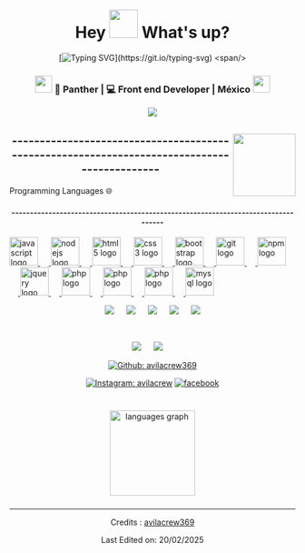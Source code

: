 <h1 align="center"> Hey <img src="https://emojis.slackmojis.com/emojis/images/1577305505/7373/hand_wave.gif?1577305505" width="50" /> What's up?</h1>
<span align="center">

[![Typing SVG](https://readme-typing-svg.herokuapp.com?font=Fira+Code&pause=1000&color=39D353&center=true&random=false&width=435&lines=I+am+Panther;welcome+to+my+Github;Front+End+Developer;Node.js_)](https://git.io/typing-svg)
<span/>

</div>



<div align="center">
<h3><img src="https://media.giphy.com/media/WUlplcMpOCEmTGBtBW/giphy.gif" width="30"> 🙎 Panther | 💻 Front end Developer | México <img src="https://media.giphy.com/media/WUlplcMpOCEmTGBtBW/giphy.gif" width="30"></h3>

<p align="center">
 <img src="https://readme-typing-svg.herokuapp.com/?lines="I´m+still+in+the+Learing+Process!&center=true&width=360&height=30">
</p>
  
</div>
<div >
<img align="right" height="110"  src="https://media1.tenor.com/m/_DOBjnGspYAAAAAC/code-coding.gif"  />
  <h2>--------------------------------------------------------------------------------------------</h2>
</div>
  Programming Languages 🌐


  <h4 align="center">----------------------------------------------------------------------------------</h2>
<a href="https://github.com/avilacrew369?tab=repositories"> 

<div align="left">
  <img src="https://cdn.jsdelivr.net/gh/devicons/devicon/icons/javascript/javascript-original.svg" height="50" alt="javascript logo"  />
  <img width="15" />
  <img src="https://cdn.jsdelivr.net/gh/devicons/devicon/icons/nodejs/nodejs-original.svg" height="50" alt="nodejs logo"  />
  <img width="15" />
  <img src="https://cdn.jsdelivr.net/gh/devicons/devicon/icons/html5/html5-original.svg" height="50" alt="html5 logo"  />
  <img width="15" />
  <img src="https://cdn.jsdelivr.net/gh/devicons/devicon/icons/css3/css3-original.svg" height="50" alt="css3 logo"  />
  <img width="15" />
  <img src="https://cdn.jsdelivr.net/gh/devicons/devicon/icons/bootstrap/bootstrap-original.svg" height="50" alt="bootstrap logo"  />
  <img width="15" />
  <img src="https://cdn.jsdelivr.net/gh/devicons/devicon/icons/git/git-original.svg" height="50" alt="git logo"  />
  <img width="15" />
  <img src="https://cdn.jsdelivr.net/gh/devicons/devicon/icons/npm/npm-original-wordmark.svg" height="50" alt="npm logo"  />
  <img width="15" />
  <img src="https://cdn.jsdelivr.net/gh/devicons/devicon/icons/jquery/jquery-original.svg" height="50" alt="jquery logo"  />
  <img width="15" />
  <img src="https://cdn.jsdelivr.net/gh/devicons/devicon/icons/php/php-original.svg" height="50" alt="php logo"  />
  <img width="15" />
  <img src="https://cdn.jsdelivr.net/gh/devicons/devicon/icons/python/python-original.svg" height="50" alt="php logo"  />
  <img width="15" />
  <img src="https://cdn.jsdelivr.net/gh/devicons/devicon/icons/swift/swift-original.svg" height="50" alt="php logo"  />
  <img width="15" />
  <img src="https://cdn.jsdelivr.net/gh/devicons/devicon/icons/mysql/mysql-original.svg" height="50" alt="mysql logo"  />
</div>
<a/>
<p align="center">
    <a href="#"><img src="https://img.shields.io/badge/Linux-FCC624?style=for-the-badge&logo=linux&logoColor=black"></a>
  &emsp;
    <a href="#"><img src="https://img.shields.io/badge/Ubuntu-E95420?style=for-the-badge&logo=ubuntu&logoColor=white"></a>
  &emsp;
  <a href="#"><img src="https://img.shields.io/badge/Kali-268BEE?style=for-the-badge&logo=kalilinux&logoColor=white"></a>
  &emsp;
    <a href="#"><img src="https://img.shields.io/badge/Windows-0078D6?style=for-the-badge&logo=windows&logoColor=white"></a>
  &emsp;
    <a href="#"><img src="https://img.shields.io/badge/iOS-000000?style=for-the-badge&logo=ios&logoColor=white" ></a>
</p>

<br>
<p align="center">
<a href="#"><img src="https://img.shields.io/badge/Visual%20Studio%20Code-0078d7.svg?style=for-the-badge&logo=visual-studio-code&logoColor=white"></a>
  &emsp;
  <a href="#"><img src="https://img.shields.io/badge/sublime_text-%23575757.svg?style=for-the-badge&logo=sublime-text&logoColor=important"></a>
  &emsp;
  </p>


<!-- Social Media Handles -->


  
<!-- Social Media Banners -->
  
<a href="https://github.com/avilacrew369" target="_blank"> ![Github: avilacrew369](https://img.shields.io/badge/github-%23121011.svg?style=for-the-badge&logo=github&logoColor=white)</a>

<a href="https://www.instagram.com/avilacrew">![Instagram: avilacrew](https://img.shields.io/badge/Instagram-%23E4405F.svg?style=for-the-badge&logo=Instagram&logoColor=white)</a>
<a href="#" target="_blank"> ![facebook](https://img.shields.io/badge/Facebook-%231877F2.svg?style=for-the-badge&logo=Facebook&logoColor=white)</a>



###
<br>
<div align="center">
  <img src="https://github-readme-stats.vercel.app/api/top-langs/?username=avilacrew369&theme=merko&hide_border=false&include_all_commits=true&count_private=false&layout=compact" height="150" alt="languages graph"  />
</div>

###

------
Credits : [avilacrew369](https://github.com/avilacrew369)

Last Edited on: 20/02/2025
